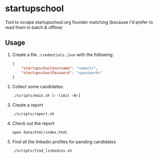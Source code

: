 # startupschool

Tool to scrape startupschool.org founder matching (because I'd prefer to read them in batch & offline)

## Usage

1. Create a file `.credentials.json` with the following:

    ```json
    {
        "startupschoolUsername": "<email>",
        "startupschoolPassword": "<password>"
    }
    ```

2. Collect some candidates:

    ```bash
    ./scripts/main.sh [--limit <N>]
    ```

3. Create a report

    ```bash
    ./scripts/report.sh
    ```

4. Check out the report

    ```bash
    open data/html/index.html
    ```

5. Find all the linkedin profiles for pending candidates

    ```bash
    ./scripts/find_linkedins.sh
    ```